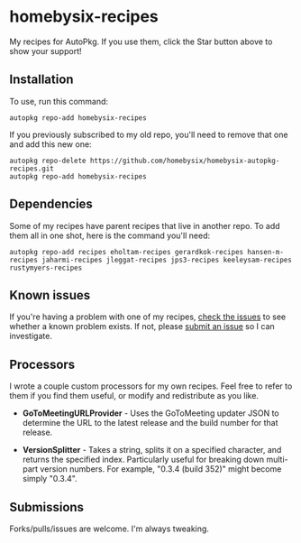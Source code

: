 # homebysix-recipes

My recipes for AutoPkg. If you use them, click the Star button above to show your support!


## Installation

To use, run this command:

```
autopkg repo-add homebysix-recipes
```

If you previously subscribed to my old repo, you'll need to remove that one and add this new one:

```
autopkg repo-delete https://github.com/homebysix/homebysix-autopkg-recipes.git
autopkg repo-add homebysix-recipes
```


## Dependencies

Some of my recipes have parent recipes that live in another repo. To add them all in one shot, here is the command you'll need:

```
autopkg repo-add recipes eholtam-recipes gerardkok-recipes hansen-m-recipes jaharmi-recipes jleggat-recipes jps3-recipes keeleysam-recipes rustymyers-recipes
```


## Known issues

If you're having a problem with one of my recipes, [check the issues](https://github.com/autopkg/homebysix-recipes/issues) to see whether a known problem exists. If not, please [submit an issue](https://github.com/autopkg/homebysix-recipes/issues/new) so I can investigate.


## Processors

I wrote a couple custom processors for my own recipes. Feel free to refer to them if you find them useful, or modify and redistribute as you like.

- __GoToMeetingURLProvider__ - Uses the GoToMeeting updater JSON to determine the URL to the latest release and the build number for that release.

- __VersionSplitter__ - Takes a string, splits it on a specified character, and returns the specified index. Particularly useful for breaking down multi-part version numbers. For example, "0.3.4 (build 352)" might become simply "0.3.4".


## Submissions

Forks/pulls/issues are welcome. I'm always tweaking.
